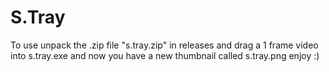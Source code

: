 # S.Tray

To use unpack the .zip file "s.tray.zip" in releases and drag a 1 frame video into s.tray.exe and now you have a new thumbnail called s.tray.png enjoy :)
